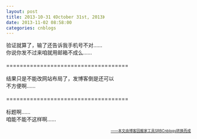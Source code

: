 ```yaml
---
layout: post
title: 2013-10-31 《October 31st, 2013》
date: 2013-11-02 08:58:00
categories: cnblogs
---
```


<p>验证就算了，输了还告诉我手机号不对&hellip;&hellip;<br />你说你发不过来咱就用邮箱不成么&hellip;&hellip;<br /><br />====================================<br /><br />结果只是不能改网站布局了，发博客倒是还可以<br />不方便啊&hellip;&hellip;<br /><br />====================================<br /><br />标题啊&hellip;&hellip;<br />咱能不能不这样啊&hellip;&hellip;</p>

<div align=right><a href="https://github.com/mlxy/SRBCnblogs"><font size=1>——本文由博客园搬家工具SRBCnblogs转换而成</font></a></div>